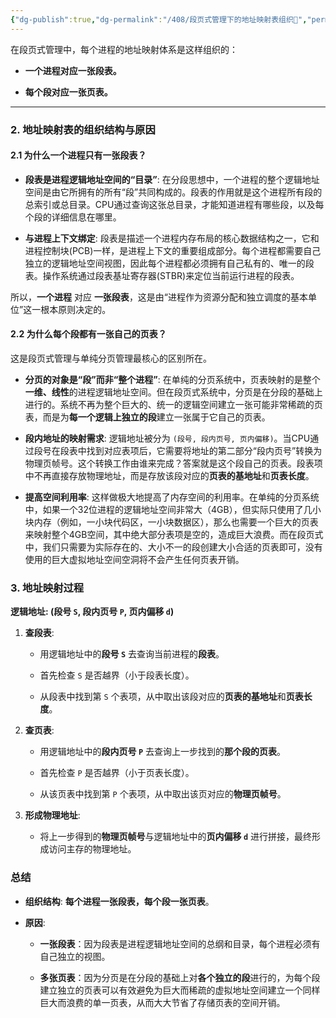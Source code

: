 ```yaml
---
{"dg-publish":true,"dg-permalink":"/408/段页式管理下的地址映射表组织🥰","permalink":"/408/段页式管理下的地址映射表组织🥰/","dgShowBacklinks":true,"dgShowLocalGraph":true,"dgShowInlineTitle":true}
---
```


在段页式管理中，每个进程的地址映射体系是这样组织的：

- **一个进程对应一张段表。**
    
- **每个段对应一张页表。**
    

---

### 2. 地址映射表的组织结构与原因

#### 2.1 为什么一个进程只有一张段表？

- **段表是进程逻辑地址空间的“目录”**: 在分段思想中，一个进程的整个逻辑地址空间是由它所拥有的所有“段”共同构成的。段表的作用就是这个进程所有段的总索引或总目录。CPU通过查询这张总目录，才能知道进程有哪些段，以及每个段的详细信息在哪里。
    
- **与进程上下文绑定**: 段表是描述一个进程内存布局的核心数据结构之一，它和进程控制块(PCB)一样，是进程上下文的重要组成部分。每个进程都需要自己独立的逻辑地址空间视图，因此每个进程都必须拥有自己私有的、唯一的段表。操作系统通过段表基址寄存器(STBR)来定位当前运行进程的段表。
    

所以，**一个进程** 对应 **一张段表**，这是由“进程作为资源分配和独立调度的基本单位”这一根本原则决定的。

#### 2.2 为什么每个段都有一张自己的页表？

这是段页式管理与单纯分页管理最核心的区别所在。

- **分页的对象是“段”而非“整个进程”**: 在单纯的分页系统中，页表映射的是整个**一维、线性**的进程逻辑地址空间。但在段页式系统中，分页是在分段的基础上进行的。系统不再为整个巨大的、统一的逻辑空间建立一张可能非常稀疏的页表，而是为**每一个逻辑上独立的段**建立一张属于它自己的页表。
    
- **段内地址的映射需求**: 逻辑地址被分为 `(段号, 段内页号, 页内偏移)`。当CPU通过段号在段表中找到对应表项后，它需要将地址的第二部分“段内页号”转换为物理页帧号。这个转换工作由谁来完成？答案就是这个段自己的页表。段表项中不再直接存放物理地址，而是存放该段对应的**页表的基地址**和**页表长度**。
    
- **提高空间利用率**: 这样做极大地提高了内存空间的利用率。在单纯的分页系统中，如果一个32位进程的逻辑地址空间非常大（4GB），但实际只使用了几小块内存（例如，一小块代码区，一小块数据区），那么也需要一个巨大的页表来映射整个4GB空间，其中绝大部分表项是空的，造成巨大浪费。而在段页式中，我们只需要为实际存在的、大小不一的段创建大小合适的页表即可，没有使用的巨大虚拟地址空间空洞将不会产生任何页表开销。
    

### 3. 地址映射过程


**逻辑地址: (段号 `S`, 段内页号 `P`, 页内偏移 `d`)**

1. **查段表**:
    
    - 用逻辑地址中的**段号 `S`** 去查询当前进程的**段表**。
        
    - 首先检查 `S` 是否越界（小于段表长度）。
        
    - 从段表中找到第 `S` 个表项，从中取出该段对应的**页表的基地址**和**页表长度**。
        
2. **查页表**:
    
    - 用逻辑地址中的**段内页号 `P`** 去查询上一步找到的**那个段的页表**。
        
    - 首先检查 `P` 是否越界（小于页表长度）。
        
    - 从该页表中找到第 `P` 个表项，从中取出该页对应的**物理页帧号**。
        
3. **形成物理地址**:
    
    - 将上一步得到的**物理页帧号**与逻辑地址中的**页内偏移 `d`** 进行拼接，最终形成访问主存的物理地址。
        

### 总结

- **组织结构**: **每个进程一张段表，每个段一张页表**。
    
- **原因**:
    
    - **一张段表**：因为段表是进程逻辑地址空间的总纲和目录，每个进程必须有自己独立的视图。
        
    - **多张页表**：因为分页是在分段的基础上对**各个独立的段**进行的，为每个段建立独立的页表可以有效避免为巨大而稀疏的虚拟地址空间建立一个同样巨大而浪费的单一页表，从而大大节省了存储页表的空间开销。